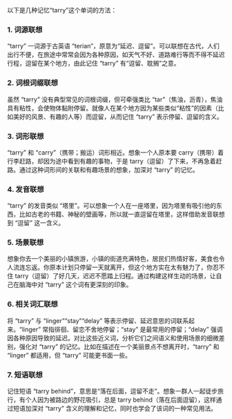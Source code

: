 以下是几种记忆“tarry”这个单词的方法：

### 1. 词源联想
“tarry” 一词源于古英语 “terian”，原意为“延迟、逗留”。可以联想在古代，人们出行不便，在旅途中常常会因为各种原因，如天气不好、道路难行等而不得不延迟行程，逗留在某个地方，由此记住 “tarry” 有“逗留、耽搁”之意。

### 2. 词根词缀联想
虽然 “tarry” 没有典型常见的词根词缀，但可牵强类比 “tar”（焦油，沥青），焦油具有粘性，会使物体黏附停留。就像人在某个地方因为某些类似“粘性”的因素（比如美好的风景、有趣的人等）而逗留，从而记住 “tarry” 表示停留、逗留的含义。

### 3. 词形联想
“tarry” 和 “carry”（携带；搬运）词形相近。想象一个人原本要 carry（携带）着行李赶路，却因为途中看到有趣的事物，于是 tarry（逗留）了下来，不再急着赶路。通过这种词形间的关联和有趣场景的想象，加深对 “tarry” 的记忆。

### 4. 发音联想
“tarry” 的发音类似 “塔里”。可以想象一个人在一座塔里，因为塔里有吸引他的东西，比如古老的书籍、神秘的壁画等，所以就一直逗留在塔里，这样借助发音联想到 “逗留” 这一含义。

### 5. 场景联想
想象你去一个美丽的小镇旅游，小镇的街道充满特色，居民们热情好客，美食也令人流连忘返。你原本计划只停留一天就离开，但这个地方实在太有魅力了，你忍不住 tarry（逗留）了好几天，迟迟不愿踏上归程。通过构建这样生动的场景，让自己在脑海中对 “tarry” 这个词有更深刻的印象。

### 6. 相关词汇联想
将 “tarry” 与 “linger”“stay”“delay” 等表示停留、延迟意思的词联系起来。“linger” 常指徘徊、留恋不舍地停留；“stay” 是最常用的停留；“delay” 强调因各种原因导致的延迟。对比这些近义词，分析它们之间语义和使用场景的细微差别，强化对 “tarry” 的记忆。比如在描述在一个美丽景点不想离开时，“tarry” 和 “linger” 都适用，但 “tarry” 可能更书面一些。

### 7. 短语联想
记住短语 “tarry behind”，意思是“落在后面，逗留不走”。想象一群人一起徒步旅行，有个人因为被路边的野花吸引，总是 tarry behind（落在后面逗留），这样通过短语加深对 “tarry” 含义的理解和记忆，同时也学会了该词的一种常见用法。 